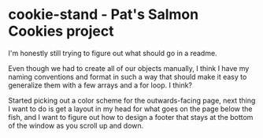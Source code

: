 # cookie-stand - Pat's Salmon Cookies project

I'm honestly still trying to figure out what should go in a readme.

Even though we had to create all of our objects manually, I think I have my naming conventions and format in such a way that should make it easy to generalize them with a few arrays and a for loop. I think?

Started picking out a color scheme for the outwards-facing page, next thing I want to do is get a layout in my head for what goes on the page below the fish, and I want to figure out how to design a footer that stays at the bottom of the window as you scroll up and down.